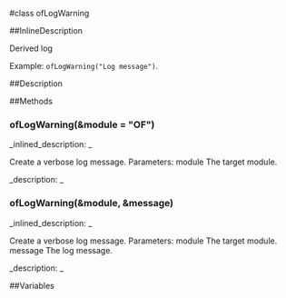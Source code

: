 #class ofLogWarning


<!--
_visible: True_
_advanced: True_
_istemplated: False_
-->

##InlineDescription

Derived log 

Example: `ofLogWarning("Log message")`.





##Description





##Methods



### ofLogWarning(&module = "OF")

<!--
_syntax: ofLogWarning(&module = "OF")_
_name: ofLogWarning_
_returns: _
_returns_description: _
_parameters: const string &module_
_access: public_
_version_started: 007_
_version_deprecated: _
_summary: _
_constant: False_
_static: False_
_visible: True_
_advanced: False_
-->

_inlined_description: _

Create a verbose log message.
Parameters:
module The target module.







_description: _








<!----------------------------------------------------------------------------->

### ofLogWarning(&module, &message)

<!--
_syntax: ofLogWarning(&module, &message)_
_name: ofLogWarning_
_returns: _
_returns_description: _
_parameters: const string &module, const string &message_
_access: public_
_version_started: 007_
_version_deprecated: _
_summary: _
_constant: False_
_static: False_
_visible: True_
_advanced: False_
-->

_inlined_description: _

Create a verbose log message.
Parameters:
module The target module.
message The log message.







_description: _








<!----------------------------------------------------------------------------->

##Variables



